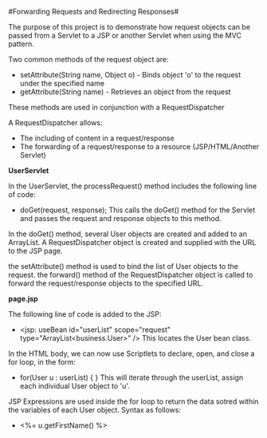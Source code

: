 #Forwarding Requests and Redirecting Responses#

The purpose of this project is to demonstrate how request objects can be passed from a Servlet to a
JSP or another Servlet when using the MVC pattern. 

Two common methods of the request object are:
* setAttribute(String name, Object o) - Binds object 'o' to the request under the specified name
* getAttribute(String name) - Retrieves an object from the request

These methods are used in conjunction with a RequestDispatcher

A RequestDispatcher allows:
* The including of content in a request/response
* The forwarding of a request/response to a resource (JSP/HTML/Another Servlet) 

**UserServlet**

In the UserServlet, the processRequest() method includes the following line of code:
* doGet(request, response);
This calls the doGet() method for the Servlet and passes the request and response objects to this method.

In the doGet() method, several User objects are created and added to an ArrayList. A RequestDispatcher 
object is created and supplied with the URL to the JSP page. 

the setAttribute() method is used to bind the list of User objects to the request. 
the forward() method of the RequestDispatcher object is called to forward the request/response objects
to the specified URL.


**page.jsp**

The following line of code is added to the JSP:
* <jsp: useBean id="userList" scope="request" type="ArrayList<business.User>" />
This locates the User bean class. 

In the HTML body, we can now use Scriptlets to declare, open, and close a for loop, in the form:
* for(User u : userList) { }
This will iterate through the userList, assign each individual User object to 'u'.

JSP Expressions are used inside the for loop to return the data sotred within the variables of each User 
object. Syntax as follows:
* <%= u.getFirstName() %>
